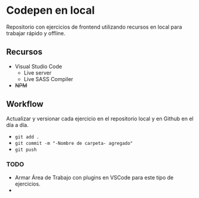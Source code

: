# Codepen en local

Repositorio con ejercicios de frontend utilizando recursos en local para trabajar rápido y offline.

## Recursos
+ Visual Studio Code
  + Live server
  + Live SASS Compiler
+ ~~NPM~~

## Workflow
Actualizar y versionar cada ejercicio en el repositorio local y en Github en el día a día.

+ `git add .`
+ `git commit -m "-Nombre de carpeta- agregado"`
+ `git push`


### TODO
+ Armar Área de Trabajo con plugins en VSCode para este tipo de ejercicios.
+ 
